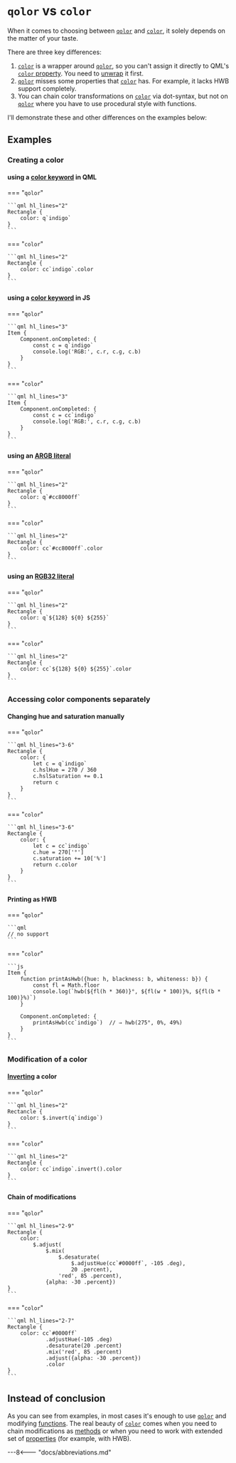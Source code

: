 # `qolor` vs `color`

When it comes to choosing between [`qolor`][qolor] and [`color`][color], it solely depends on the matter of your taste.

There are three key differences:

1. [`color`][color] is a wrapper around [`qolor`][qolor], so you can't assign it directly to QML's [`color` property](https://doc.qt.io/qt-5/qml-color.html). You need to [unwrap](../reference/color.md#color) it first.
2. [`qolor`][qolor] misses some properties that [`color`][color] has. For example, it lacks HWB support completely.
3. You can chain color transformations on [`color`][color] via dot-syntax, but not on [`qolor`][qolor] where you have to use procedural style with functions.

I'll demonstrate these and other differences on the examples below:

## Examples

### Creating a color

#### using a [color keyword](../reference/color-names.md) in QML

=== "`qolor`"

	```qml hl_lines="2"
	Rectangle {
		color: q`indigo`
	}
	```

=== "`color`"

	```qml hl_lines="2"
	Rectangle {
		color: cc`indigo`.color
	}
	```

#### using a [color keyword](../reference/color-names.md) in JS

=== "`qolor`"

	```qml hl_lines="3"
	Item {
		Component.onCompleted: {
			const c = q`indigo`
			console.log('RGB:', c.r, c.g, c.b)
		}
	}
	```

=== "`color`"

	```qml hl_lines="3"
	Item {
		Component.onCompleted: {
			const c = cc`indigo`
			console.log('RGB:', c.r, c.g, c.b)
		}
	}
	```

#### using an [ARGB literal](./basic-concepts.md#color-literal)

=== "`qolor`"

	```qml hl_lines="2"
	Rectangle {
		color: q`#cc8000ff`
	}
	```

=== "`color`"

	```qml hl_lines="2"
	Rectangle {
		color: cc`#cc8000ff`.color
	}
	```

#### using an [RGB32 literal](../reference/tagged-literals.md#argb32)

=== "`qolor`"

	```qml hl_lines="2"
	Rectangle {
		color: q`${128} ${0} ${255}`
	}
	```

=== "`color`"

	```qml hl_lines="2"
	Rectangle {
		color: cc`${128} ${0} ${255}`.color
	}
	```

### Accessing color components separately

#### Changing hue and saturation manually

=== "`qolor`"

	```qml hl_lines="3-6"
	Rectangle {
		color: {
			let c = q`indigo`
			c.hslHue = 270 / 360
			c.hslSaturation += 0.1
			return c
		}
	}
	```

=== "`color`"

	```qml hl_lines="3-6"
	Rectangle {
		color: {
			let c = cc`indigo`
			c.hue = 270['°']
			c.saturation += 10['%']
			return c.color
		}
	}
	```

#### Printing as HWB

=== "`qolor`"

	```qml
	// no support
	```

=== "`color`"

	```js
	Item {
		function printAsHwb({hue: h, blackness: b, whiteness: b}) {
			const fl = Math.floor
			console.log(`hwb(${fl(h * 360)}°, ${fl(w * 100)}%, ${fl(b * 100)}%)`)
		}

		Component.onCompleted: {
			printAsHwb(cc`indigo`)  // ⇒ hwb(275°, 0%, 49%)
		}
	}
	```

### Modification of a color

#### [Inverting](../reference/color.md#invert) a color

=== "`qolor`"

	```qml hl_lines="2"
	Rectancle {
		color: $.invert(q`indigo`)
	}
	```

=== "`color`"

	```qml hl_lines="2"
	Rectangle {
		color: cc`indigo`.invert().color
	}
	```

#### Chain of modifications

=== "`qolor`"

	```qml hl_lines="2-9"
	Rectangle {
		color:
			$.adjust(
				$.mix(
					$.desaturate(
						$.adjustHue(cc`#0000ff`, -105 .deg),
						20 .percent),
					'red', 85 .percent),
				{alpha: -30 .percent})
	}
	```

=== "`color`"

	```qml hl_lines="2-7"
	Rectangle {
		color: cc`#0000ff`
				.adjustHue(-105 .deg)
				.desaturate(20 .percent)
				.mix('red', 85 .percent)
				.adjust({alpha: -30 .percent})
				.color
	}
	```

## Instead of conclusion

As you can see from examples, in most cases it's enough to use [`qolor`][qolor] and modifying [functions](../reference/functions.md#modificators). The real beauty of [`color`][color] comes when you need to chain modifications as [methods](../reference/color.md#methods) or when you need to work with extended set of [properties](../reference/color.md#properties) (for example, with HWB).

[norm]: ../getting-started/basic-concepts.md#normalized-real-interval-norm "Normalized real interval (norm)"
[offset]: ../getting-started/basic-concepts.md#normalized-real-offset-interval-offset "Normalized real interval offset (offset)"
[8bit]: ../getting-started/basic-concepts.md#integer-interval-8bit "Integer interval (8bit)"
[qolor]: ../getting-started/basic-concepts.md#qt-color-qolor "Qt color"
[color]: ../getting-started/basic-concepts.md#the-color-class-color "Color class from this library"
[any-color]: ../getting-started/basic-concepts.md#any-type-of-color-any-color "Any type of color"
[offset-object]: ../getting-started/basic-concepts.md#offset-object
[change-object]: ../getting-started/basic-concepts.md#change-object
[percent]: ./units.md#or-percent "% (or percent)"
[deg]: ./units.md#or-deg "° (or deg)"

[rgb-model]: ../getting-started/basic-concepts.md#rgb
[hsl-model]: ../getting-started/basic-concepts.md#hsl
[hsv-model]: ../getting-started/basic-concepts.md#hsv
[hwb-model]: ../getting-started/basic-concepts.md#hwb

---8<--- "docs/abbreviations.md"
